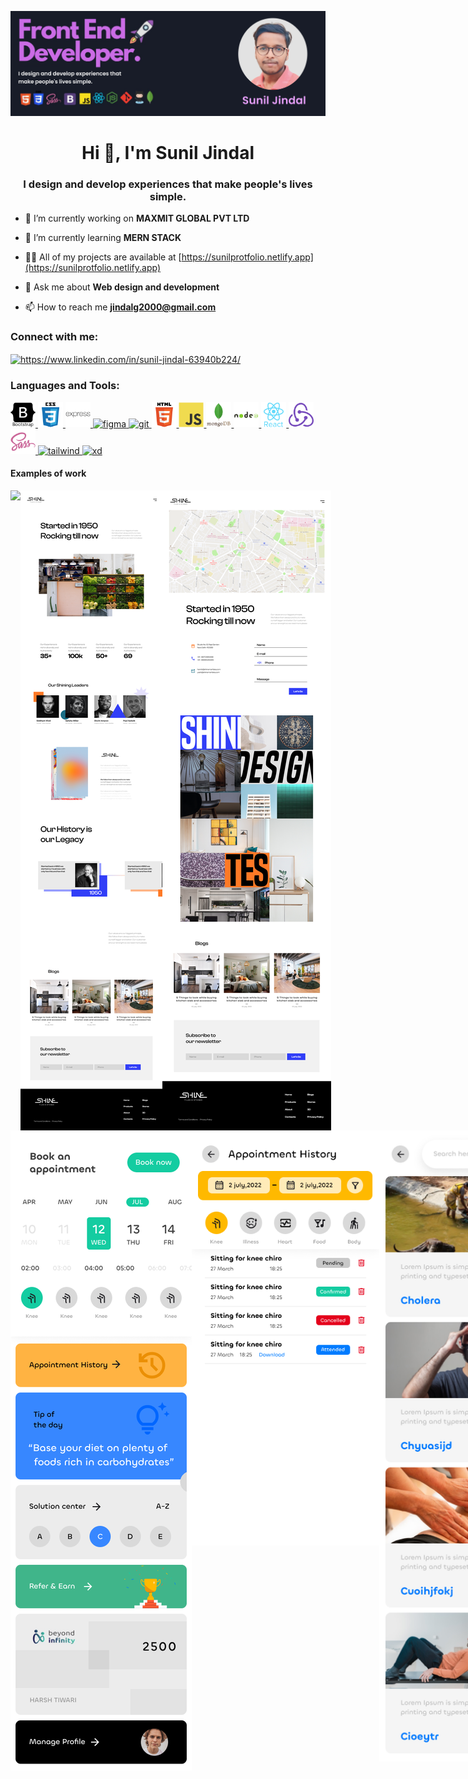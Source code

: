 ![I design and develop experiences that make people's lives simple.](https://github.com/Sunil-Jindal/Sunil-Jindal/blob/main/Frame%201.png)

<h1 align="center">Hi 👋,  I'm Sunil Jindal</h1>
<h3 align="center">I design and develop experiences that make people's lives simple.</h3>

- 🔭 I’m currently working on **MAXMIT GLOBAL PVT LTD**

- 🌱 I’m currently learning **MERN STACK**

- 👨‍💻 All of my projects are available at [https://sunilprotfolio.netlify.app](https://sunilprotfolio.netlify.app)

- 💬 Ask me about **Web design and development**

- 📫 How to reach me **jindalg2000@gmail.com**

<h3 align="left">Connect with me:</h3>
<p align="left">
<a href="https://linkedin.com/in/https://www.linkedin.com/in/sunil-jindal-63940b224/" target="blank"><img align="center" src="https://raw.githubusercontent.com/rahuldkjain/github-profile-readme-generator/master/src/images/icons/Social/linked-in-alt.svg" alt="https://www.linkedin.com/in/sunil-jindal-63940b224/" height="30" width="40" /></a>
</p>

<h3 align="left">Languages and Tools:</h3>
<p align="left"> <a href="https://getbootstrap.com" target="_blank" rel="noreferrer"> <img src="https://raw.githubusercontent.com/devicons/devicon/master/icons/bootstrap/bootstrap-plain-wordmark.svg" alt="bootstrap" width="40" height="40"/> </a> <a href="https://www.w3schools.com/css/" target="_blank" rel="noreferrer"> <img src="https://raw.githubusercontent.com/devicons/devicon/master/icons/css3/css3-original-wordmark.svg" alt="css3" width="40" height="40"/> </a> <a href="https://expressjs.com" target="_blank" rel="noreferrer"> <img style="background-color:#fff;" src="https://raw.githubusercontent.com/devicons/devicon/master/icons/express/express-original-wordmark.svg" alt="express" width="40" height="40"/> </a> <a href="https://www.figma.com/" target="_blank" rel="noreferrer"> <img src="https://www.vectorlogo.zone/logos/figma/figma-icon.svg" alt="figma" width="40" height="40"/> </a> <a href="https://git-scm.com/" target="_blank" rel="noreferrer"> <img src="https://www.vectorlogo.zone/logos/git-scm/git-scm-icon.svg" alt="git" width="40" height="40"/> </a> <a href="https://www.w3.org/html/" target="_blank" rel="noreferrer"> <img src="https://raw.githubusercontent.com/devicons/devicon/master/icons/html5/html5-original-wordmark.svg" alt="html5" width="40" height="40"/> </a> <a href="https://developer.mozilla.org/en-US/docs/Web/JavaScript" target="_blank" rel="noreferrer"> <img src="https://raw.githubusercontent.com/devicons/devicon/master/icons/javascript/javascript-original.svg" alt="javascript" width="40" height="40"/> </a> <a href="https://www.mongodb.com/" target="_blank" rel="noreferrer"> <img src="https://raw.githubusercontent.com/devicons/devicon/master/icons/mongodb/mongodb-original-wordmark.svg" alt="mongodb" width="40" height="40"/> </a> <a href="https://nodejs.org" target="_blank" rel="noreferrer"> <img src="https://raw.githubusercontent.com/devicons/devicon/master/icons/nodejs/nodejs-original-wordmark.svg" alt="nodejs" width="40" height="40"/> </a> <a href="https://reactjs.org/" target="_blank" rel="noreferrer"> <img src="https://raw.githubusercontent.com/devicons/devicon/master/icons/react/react-original-wordmark.svg" alt="react" width="40" height="40"/> </a> <a href="https://redux.js.org" target="_blank" rel="noreferrer"> <img src="https://raw.githubusercontent.com/devicons/devicon/master/icons/redux/redux-original.svg" alt="redux" width="40" height="40"/> </a> <a href="https://sass-lang.com" target="_blank" rel="noreferrer"> <img src="https://raw.githubusercontent.com/devicons/devicon/master/icons/sass/sass-original.svg" alt="sass" width="40" height="40"/> </a> <a href="https://tailwindcss.com/" target="_blank" rel="noreferrer"> <img src="https://www.vectorlogo.zone/logos/tailwindcss/tailwindcss-icon.svg" alt="tailwind" width="40" height="40"/> </a> <a href="https://www.adobe.com/products/xd.html" target="_blank" rel="noreferrer"> <img src="https://cdn.worldvectorlogo.com/logos/adobe-xd.svg" alt="xd" width="40" height="40"/> </a> </p>

<h4>Examples of work</h4>

<div style="display:flex; align-items:flex-start; justify-content:space-between">
<img  src="https://github.com/Sunil-Jindal/Sunil-Jindal/blob/main/Home.png" width="300"/>
<img  src="https://github.com/Sunil-Jindal/Sunil-Jindal/blob/main/About.png" width="300"/>
<img  src="https://github.com/Sunil-Jindal/Sunil-Jindal/blob/main/Contacts.png" width="300"/>
</div>

<div style="display:flex; align-items:flex-start; justify-content:space-between">
<img  src="https://github.com/Sunil-Jindal/Sunil-Jindal/blob/main/Dashboard%20main%20(1).png" width="300"/>
<img  src="https://github.com/Sunil-Jindal/Sunil-Jindal/blob/main/Appointment%20History.png" width="300"/>
<img  src="https://github.com/Sunil-Jindal/Sunil-Jindal/blob/main/Inside%20Solution%20Center%20(1).png" width="300"/>
</div>


